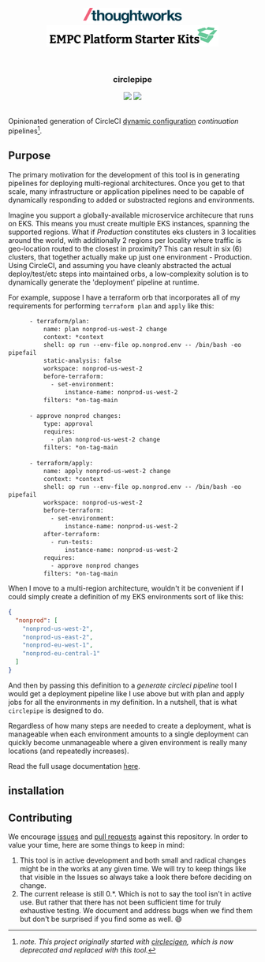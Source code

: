 <div align="center">
	<p>
		<img alt="Thoughtworks Logo" src="https://raw.githubusercontent.com/ThoughtWorks-DPS/static/master/thoughtworks_flamingo_wave.png?sanitize=true" width=200 />
    <br />
		<img alt="DPS Title" src="https://raw.githubusercontent.com/ThoughtWorks-DPS/static/master/EMPCPlatformStarterKitsImage.png?sanitize=true" width=350/>
	</p>
  <br />
  <h3>circlepipe</h3>
    <a href="https://app.circleci.com/pipelines/github/ThoughtWorks-DPS/circlepipe"><img src="https://dl.circleci.com/status-badge/img/gh/ThoughtWorks-DPS/circlepipe/tree/main.svg?style=shield"></a> <a href="https://opensource.org/licenses/MIT"><img src="https://img.shields.io/badge/license-MIT-blue.svg"></a>
</div>
<br />

Opinionated generation of CircleCI [dynamic configuration](https://circleci.com/docs/using-dynamic-configuration/) _continuation_ pipelines[^1].

## Purpose

The primary motivation for the development of this tool is in generating pipelines for deploying multi-regional architectures. Once you get to that scale, many infrastructure or application pipelines need to be capable of dynamically responding to added or substracted regions and environments.  

Imagine you support a globally-available microservice architecure that runs on EKS. This means you must create multiple EKS instances, spanning the supported regions. What if _Production_ constitutes eks clusters in 3 localities around the world, with additionally 2 regions per locality where traffic is geo-location routed to the closest in proximity? This can result in six (6) clusters, that together actually make up just one environment - Production. Using CircleCI, and assuming you have cleanly abstracted the actual deploy/test/etc steps into maintained orbs, a low-complexity solution is to dynamically generate the 'deployment' pipeline at runtime.

For example, suppose I have a terraform orb that incorporates all of my requirements for performing `terraform plan` and `apply` like this:
```
      - terraform/plan:
          name: plan nonprod-us-west-2 change
          context: *context
          shell: op run --env-file op.nonprod.env -- /bin/bash -eo pipefail
          static-analysis: false
          workspace: nonprod-us-west-2
          before-terraform:
            - set-environment:
                instance-name: nonprod-us-west-2
          filters: *on-tag-main

      - approve nonprod changes:
          type: approval
          requires:
            - plan nonprod-us-west-2 change
          filters: *on-tag-main

      - terraform/apply:
          name: apply nonprod-us-west-2 change
          context: *context
          shell: op run --env-file op.nonprod.env -- /bin/bash -eo pipefail
          workspace: nonprod-us-west-2
          before-terraform:
            - set-environment:
                instance-name: nonprod-us-west-2
          after-terraform:
            - run-tests:
                instance-name: nonprod-us-west-2
          requires:
            - approve nonprod changes
          filters: *on-tag-main
```

When I move to a multi-region architecture, wouldn't it be convenient if I could simply create a definition of my EKS environments sort of like this:
```json
{
  "nonprod": [
    "nonprod-us-west-2",
    "nonprod-us-east-2",
    "nonprod-eu-west-1",
    "nonprod-eu-central-1"
  ]
}
```
And then by passing this definition to a _generate circleci pipeline_ tool I would get a deployment pipeline like I use above but with plan and apply jobs for all the environments in my definition. In a nutshell, that is what `circlepipe` is designed to do.

Regardless of how many steps are needed to create a deployment, what is manageable when each environment amounts to a single deployment can quickly become unmanageable where a given environment is really many locations (and repeatedly increases).  

Read the full usage documentation [here](doc/table_of_contents.md).  

## installation


## Contributing

We encourage [issues](https://github.com/ThoughtWorks-DPS/circlepipe/issues) and [pull requests](https://github.com/ThoughtWorks-DPS/circlepipe/pulls) against this repository. In order to value your time, here are some things to keep in mind:  

1. This tool is in active development and both small and radical changes might be in the works at any given time. We will try to keep things like that visible in the Issues so always take a look there before deciding on change.  
2. The current release is still 0.*. Which is not to say the tool isn't in active use. But rather that there has not been sufficient time for truly exhaustive testing. We document and address bugs when we find them but don't be surprised if you find some as well. :smile:

[^1]:_note. This project originally started with [circlecigen](), which is now deprecated and replaced with this tool._  

